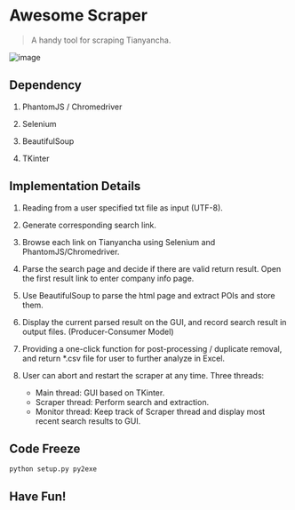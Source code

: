 # Awesome Scraper
> A handy tool for scraping Tianyancha. 

![image](https://github.com/mtyylx/AwesomeScraper/blob/master/snapshot.png?raw=true)

## Dependency

1. PhantomJS / Chromedriver

2. Selenium

3. BeautifulSoup

4. TKinter


## Implementation Details

1. Reading from a user specified txt file as input (UTF-8).

2. Generate corresponding search link.

3. Browse each link on Tianyancha using Selenium and PhantomJS/Chromedriver.

4. Parse the search page and decide if there are valid return result. Open the first result link to enter company info page.

5. Use BeautifulSoup to parse the html page and extract POIs and store them.

6. Display the current parsed result on the GUI, and record search result in output files. (Producer-Consumer Model)

7. Providing a one-click function for post-processing / duplicate removal, and return *.csv file for user to further analyze in Excel.

8. User can abort and restart the scraper at any time. Three threads: 
    - Main thread: GUI based on TKinter.
    - Scraper thread: Perform search and extraction. 
    - Monitor thread: Keep track of Scraper thread and display most recent search results to GUI.
    
## Code Freeze

```
python setup.py py2exe
```

## Have Fun!

